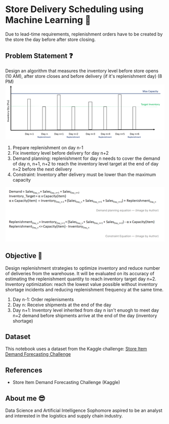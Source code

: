 # Store Delivery Scheduling using Machine Learning 🚚
Due to lead-time requirements, replenishment orders have to be created by the store the day before after store closing.

## Problem Statement ❓
Design an algorithm that measures the inventory level before store opens (10 AM), after store closes and before delivery (if it's replenishment day) (8 PM)
![](replenishment.jpg)
1. Prepare replenishment on day n-1
2. Fix inventory level before delivery for day n+2
3. Demand planning: replenishment for day n needs to cover the demand of day n, n+1, n+2 to reach the inventory level target at the end of day n+2 before the next delivery
4. Constraint: Inventory after delivery must be lower than the maximum capacity

![](demand%20planning%20eqn.png)

## Objective 🎯
Design replenishment strategies to optimize inventory and reduce number of deliveries from the warehouse. It will be evaluated on its accuracy of estimating the replenishment quantity to reach inventory target day n+2. Inventory optimization: reach the lowest value possible without inventory shortage incidents and reducing replenishment frequency at the same time.<br>
1. Day n-1: Order replenisments
2. Day n: Receive shipments at the end of the day
3. Day n+1: Inventory level inherited from day n isn't enuogh to meet day n+2 demand before shipments arrive at the end of the day (inventory shortage)

## Dataset 
This notebook uses a dataset from the Kaggle challenge: [Store Item Demand Forecasting Challenge](https://www.kaggle.com/c/demand-forecasting-kernels-only)

## References
- Store Item Demand Forecasting Challenge (Kaggle)

## About me 😎
Data Science and Artificial Intelligence Sophomore aspired to be an analyst and interested in the logistics and supply chain industry.
